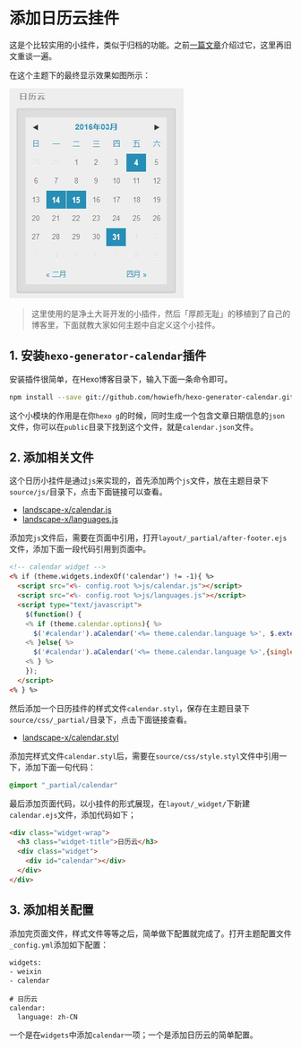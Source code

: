 # 添加日历云挂件
这是个比较实用的小挂件，类似于归档的功能。之前[一篇文章](http://lupeng.me/2016/05/11/Hexo%E6%B7%BB%E5%8A%A0%E6%97%A5%E5%8E%86%E4%BA%91.html)介绍过它，这里再旧文重谈一遍。

在这个主题下的最终显示效果如图所示：

![](./image/2016-09-02-16-48-12.jpg)

> 这里使用的是净土大哥开发的小插件，然后「厚颜无耻」的移植到了自己的博客里，下面就教大家如何主题中自定义这个小挂件。

## 1. 安装`hexo-generator-calendar`插件
安装插件很简单，在Hexo博客目录下，输入下面一条命令即可。

```bash
npm install --save git://github.com/howiefh/hexo-generator-calendar.git
```

这个小模块的作用是在你`hexo g`的时候，同时生成一个包含文章日期信息的`json`文件，你可以在`public`目录下找到这个文件，就是`calendar.json`文件。

## 2. 添加相关文件
这个日历小挂件是通过`js`来实现的，首先添加两个`js`文件，放在主题目录下`source/js/`目录下，点击下面链接可以查看。

- [landscape-x/calendar.js](https://github.com/pengloo53/landscape-x/blob/master/source/js/calendar.js)
- [landscape-x/languages.js](https://github.com/pengloo53/landscape-x/blob/master/source/js/languages.js)

添加完`js`文件后，需要在页面中引用，打开`layout/_partial/after-footer.ejs`文件，添加下面一段代码引用到页面中。

```html
<!-- calendar widget -->
<% if (theme.widgets.indexOf('calendar') != -1){ %>
  <script src="<%- config.root %>js/calendar.js"></script>
  <script src="<%- config.root %>js/languages.js"></script>
  <script type="text/javascript">
    $(function() {
    <% if (theme.calendar.options){ %>
      $('#calendar').aCalendar('<%= theme.calendar.language %>', $.extend(<%- JSON.stringify(theme.calendar.options ) %>, {single:<%= theme.calendar.single %>, root:'<%= theme.calendar.root %>'});
    <% }else{ %>
      $('#calendar').aCalendar('<%= theme.calendar.language %>',{single:<%= theme.calendar.single %>, root:'<%= theme.calendar.root %>'});
    <% } %>
    });
  </script>
<% } %>
```

然后添加一个日历挂件的样式文件`calendar.styl`，保存在主题目录下`source/css/_partial/`目录下，点击下面链接查看。

- [landscape-x/calendar.styl](https://github.com/pengloo53/landscape-x/blob/master/source/css/_partial/calendar.styl)

添加完样式文件`calendar.styl`后，需要在`source/css/style.styl`文件中引用一下，添加下面一句代码：

```css
@import "_partial/calendar"
```

最后添加页面代码，以小挂件的形式展现，在`layout/_widget/`下新建`calendar.ejs`文件，添加代码如下；

```html
<div class="widget-wrap">
  <h3 class="widget-title">日历云</h3>
  <div class="widget">
    <div id="calendar"></div>
  </div>
</div>
```

## 3. 添加相关配置
添加完页面文件，样式文件等等之后，简单做下配置就完成了。打开主题配置文件`_config.yml`添加如下配置：

```
widgets:
- weixin
- calendar

# 日历云
calendar:
  language: zh-CN
```

一个是在`widgets`中添加`calendar`一项；一个是添加日历云的简单配置。
